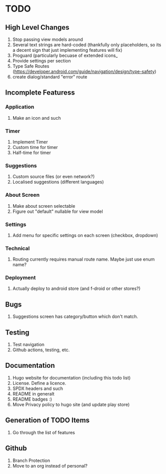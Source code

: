 # TODO

## High Level Changes

1. Stop passing view models around
1. Several text strings are hard-coded (thankfully only placeholders, so its a decent sign that just implementing features will fix)
1. Proguard (particularly becuase of extended icons_
1. Provide settings per section
1. Type Safe Routes (https://developer.android.com/guide/navigation/design/type-safety)
1. create dialog/standard "error" route

## Incomplete Featuress

### Application

1. Make an icon and such

### Timer

1. Implement Timer
1. Custom time for timer
1. Half-time for timer

### Suggestions

1. Custom source files (or even network?)
1. Localised suggestions (different languages)

### About Screen

1. Make about screen selectable
1. Figure out "default" nullable for view model

### Settings

1. Add menu for specific settings on each screen (checkbox, dropdown)

### Technical

1. Routing currently requires manual route name. Maybe just use enum name?

### Deployment

1. Actually deploy to android store (and f-droid or other stores?)

## Bugs

1. Suggestions screen has category/button which don't match.

## Testing

1. Test navigation
1. Github actions, testing, etc.

## Documentation

1. Hugo website for documentation (including this todo list)
1. License. Define a licence.
1. SPDX headers and such
1. README in generalt
1. README badges :)
1. Move Privacy policy to hugo site (and update play store)

## Generation of TODO Items

1. Go through the list of features

## Github

1. Branch Protection
1. Move to an org instead of personal?
